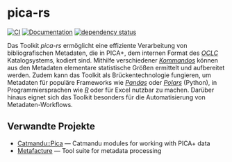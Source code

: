 # pica-rs

[![CI](https://github.com/deutsche-nationalbibliothek/pica-rs/workflows/CI/badge.svg?branch=main)](https://github.com/deutsche-nationalbibliothek/pica-rs/actions?query=workflow%3ACI+branch%3Amain)
[![Documentation](https://img.shields.io/badge/Documentation-main-orange.svg)](https://deutsche-nationalbibliothek.github.io/pica-rs/)
[![dependency status](https://deps.rs/repo/github/deutsche-nationalbibliothek/pica-rs/status.svg)](https://deps.rs/repo/github/deutsche-nationalbibliothek/pica-rs)

Das Toolkit _pica-rs_ ermöglicht eine effiziente Verarbeitung von
bibliografischen Metadaten, die in PICA+, dem internen Format des
[_OCLC_] Katalogsystems, kodiert sind. Mithilfe verschiedener
[_Kommandos_] können aus den Metadaten elementare statistische Größen
ermittelt und aufbereitet werden. Zudem kann das Toolkit als
Brückentechnologie fungieren, um Metadaten für populäre Frameworks wie
[_Pandas_] oder [_Polars_] (Python), in Programmiersprachen wie [_R_]
oder für Excel nutzbar zu machen. Darüber hinaus eignet sich das Toolkit
besonders für die Automatisierung von Metadaten-Workflows.

## Verwandte Projekte

- [Catmandu::Pica](https://metacpan.org/pod/Catmandu::PICA) — Catmandu modules for working with PICA+ data
- [Metafacture](https://github.com/metafacture) — Tool suite for metadata processing

[_Kommandos_]: referenz/kommandos/index.md
[_OCLC_]: https://www.oclc.org/de/
[_Pandas_]: https://pandas.pydata.org/
[_Polars_]: https://www.pola.rs/
[_R_]: https://www.r-project.org/
